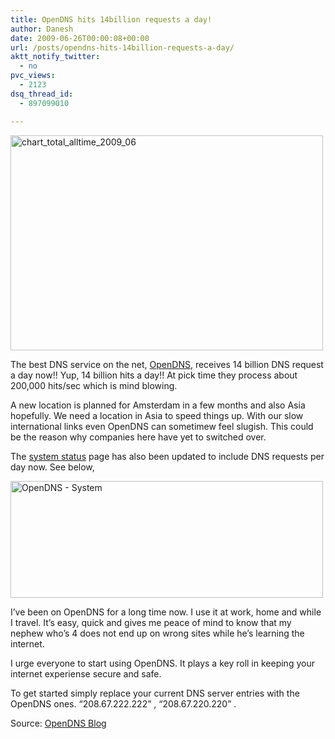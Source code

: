 ```yaml
---
title: OpenDNS hits 14billion requests a day!
author: Danesh
date: 2009-06-26T00:00:08+00:00
url: /posts/opendns-hits-14billion-requests-a-day/
aktt_notify_twitter:
  - no
pvc_views:
  - 2123
dsq_thread_id:
  - 897099010

---
```

[<img loading="lazy" class="alignnone size-medium wp-image-1552" title="chart_total_alltime_2009_06" src="/wp-content/uploads/2009/06/chart_total_alltime_2009_06-500x344.gif" alt="chart_total_alltime_2009_06" width="500" height="344" srcset="/wp-content/uploads/2009/06/chart_total_alltime_2009_06-500x344.gif 500w, /wp-content/uploads/2009/06/chart_total_alltime_2009_06.gif 560w" sizes="(max-width: 500px) 100vw, 500px" />][1]

The best DNS service on the net, [OpenDNS][2], receives 14 billion DNS request a day now!! Yup, 14 billion hits a day!! At pick time they process about 200,000 hits/sec which is mind blowing.

A new location is planned for Amsterdam in a few months and also Asia hopefully. We need a location in Asia to speed things up. With our slow international links even OpenDNS can sometimew feel slugish. This could be the reason why companies here have yet to switched over.

The [system status][3] page has also been updated to include DNS requests per day now. See below,

[<img loading="lazy" class="alignnone size-medium wp-image-1553" title="OpenDNS - System" src="/wp-content/uploads/2009/06/OpenDNS-System-500x187.png" alt="OpenDNS - System" width="500" height="187" srcset="/wp-content/uploads/2009/06/OpenDNS-System-500x187.png 500w, /wp-content/uploads/2009/06/OpenDNS-System.png 742w" sizes="(max-width: 500px) 100vw, 500px" />][4]

I&#8217;ve been on OpenDNS for a long time now. I use it at work, home and while I travel. It&#8217;s easy, quick and gives me peace of mind to know that my nephew who&#8217;s 4 does not end up on wrong sites while he&#8217;s learning the internet.

I urge everyone to start using OpenDNS. It plays a key roll in keeping your internet experiense secure and safe.

To get started simply replace your current DNS server entries with the OpenDNS ones. &#8220;208.67.222.222&#8221; , &#8220;208.67.220.220&#8221; .

Source: [OpenDNS Blog][5]

 [1]: /wp-content/uploads/2009/06/chart_total_alltime_2009_06.gif
 [2]: http://opendns.com/
 [3]: http://system.opendns.com/
 [4]: /wp-content/uploads/2009/06/OpenDNS-System.png
 [5]: http://blog.opendns.com/